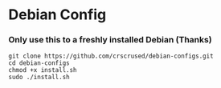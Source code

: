 # Debian Config

### Only use this to a freshly installed Debian (Thanks)
```
git clone https://github.com/crscrused/debian-configs.git
cd debian-configs
chmod +x install.sh
sudo ./install.sh
```

